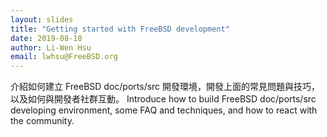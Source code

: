 ```yaml
---
layout: slides
title: "Getting started with FreeBSD development"
date: 2019-08-18
author: Li-Wen Hsu
email: lwhsu@FreeBSD.org
---
```

介紹如何建立 FreeBSD doc/ports/src 開發環境，開發上面的常見問題與技巧，以及如何與開發者社群互動。 
Introduce how to build FreeBSD doc/ports/src developing environment, some FAQ and techniques, and how to react with the community. 

